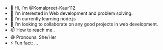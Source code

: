 - 👋 Hi, I’m @Komalpreet-Kaur112
- 👀 I’m interested in Web development and problem solving.
- 🌱 I’m currently learning node.js
- 💞️ I’m looking to collaborate on any good projects in web development.
- 📫 How to reach me .
- 😄 Pronouns: She/Her
- ⚡ Fun fact: ...

<!---
Komalpreet-Kaur112/Komalpreet-Kaur112 is a ✨ special ✨ repository because its `README.md` (this file) appears on your GitHub profile.
You can click the Preview link to take a look at your changes.
--->
